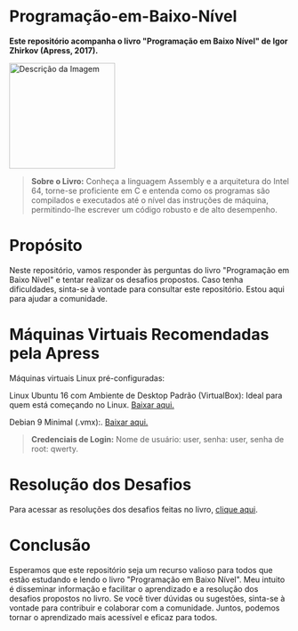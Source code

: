 # Programação-em-Baixo-Nível

**Este repositório acompanha o livro "Programação em Baixo Nível" de Igor Zhirkov (Apress, 2017).**

<img src="https://github.com/user-attachments/assets/61cd22c3-389b-42b1-83f8-cf04eaa8c977" alt="Descrição da Imagem" width="190"/>

> **Sobre o Livro:** Conheça a linguagem Assembly e a arquitetura do Intel 64, torne-se proficiente em C e entenda como os programas são compilados e executados até o nível das instruções de máquina, permitindo-lhe escrever um código robusto e de alto desempenho.


# Propósito
Neste repositório, vamos responder às perguntas do livro "Programação em Baixo Nível" e tentar realizar os desafios propostos. Caso tenha dificuldades, sinta-se à vontade para consultar este repositório. Estou aqui para ajudar a comunidade.

# Máquinas Virtuais Recomendadas pela Apress
Máquinas virtuais Linux pré-configuradas:

Linux Ubuntu 16 com Ambiente de Desktop Padrão (VirtualBox): Ideal para quem está começando no Linux. [Baixar aqui.](https://yadi.sk/d/CLf4D4IM3TSpsx)

Debian 9 Minimal (.vmx):. [Baixar aqui.](https://yadi.sk/d/BehMKGzS3LgXzG)
> **Credenciais de Login:** Nome de usuário: user, senha: user, senha de root: qwerty.

# Resolução dos Desafios
Para acessar as resoluções dos desafios feitas no livro, [clique aqui](./Perguntas%20e%20Respostas).



# Conclusão
Esperamos que este repositório seja um recurso valioso para todos que estão estudando e lendo o livro "Programação em Baixo Nível". Meu intuito é disseminar informação e facilitar o aprendizado e a resolução dos desafios propostos no livro. Se você tiver dúvidas ou sugestões, sinta-se à vontade para contribuir e colaborar com a comunidade. Juntos, podemos tornar o aprendizado mais acessível e eficaz para todos.

